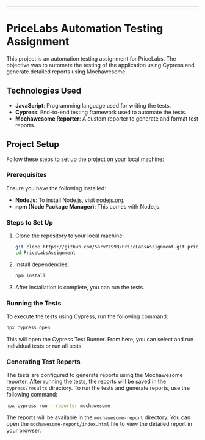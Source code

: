 

---

# PriceLabs Automation Testing Assignment

This project is an automation testing assignment for PriceLabs. The objective was to automate the testing of the application using Cypress and generate detailed reports using Mochawesome.

## Technologies Used

- **JavaScript**: Programming language used for writing the tests.
- **Cypress**: End-to-end testing framework used to automate the tests.
- **Mochawesome Reporter**: A custom reporter to generate and format test reports.

## Project Setup

Follow these steps to set up the project on your local machine:

### Prerequisites

Ensure you have the following installed:

- **Node.js**: To install Node.js, visit [nodejs.org](https://nodejs.org/).
- **npm (Node Package Manager)**: This comes with Node.js.

### Steps to Set Up

1. Clone the repository to your local machine:

   ```bash
   git clone https://github.com/SarvY1999/PriceLabsAssignment.git priceLabsAssignment
   cd PriceLabsAssignment
   ```

2. Install dependencies:

   ```bash
   npm install
   ```

3. After installation is complete, you can run the tests.

### Running the Tests

To execute the tests using Cypress, run the following command:

```bash
npx cypress open
```

This will open the Cypress Test Runner. From here, you can select and run individual tests or run all tests.

### Generating Test Reports

The tests are configured to generate reports using the Mochawesome reporter. After running the tests, the reports will be saved in the `cypress/results` directory. To run the tests and generate reports, use the following command:

```bash
npx cypress run --reporter mochawesome
```

The reports will be available in the `mochawesome-report` directory. You can open the `mochawesome-report/index.html` file to view the detailed report in your browser.
